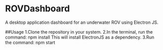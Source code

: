 # ROVDashboard
A desktop application dashboard for an underwater ROV using Electron JS.

##Usage
1.Clone the repository in your system.
2.In the terminal, run the command:
  npm install
This will install ElectronJS as a dependency.
3.Run the command:
  npm start
 
